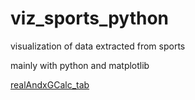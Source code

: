 # viz_sports_python
visualization of data extracted from sports

mainly with python and matplotlib



[realAndxGCalc_tab](/README.md)
